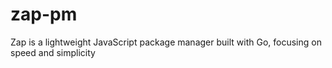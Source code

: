 # zap-pm
Zap is a lightweight JavaScript package manager built with Go, focusing on speed and simplicity
